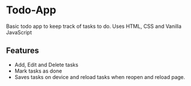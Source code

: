 # Todo-App

Basic todo app to keep track of tasks to do. Uses HTML, CSS and Vanilla JavaScript

## Features

- Add, Edit and Delete tasks
- Mark tasks as done
- Saves tasks on device and reload tasks when reopen and reload page.